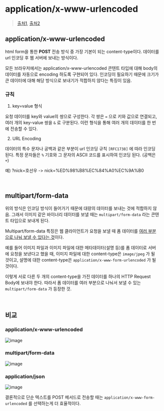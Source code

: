 # application/x-www-urlencoded

> [출처1](https://wildeveloperetrain.tistory.com/304), [출처2](https://jw910911.tistory.com/117)

## application/x-www-urlencoded

html form을 통한 **POST** 전송 방식 중 가장 기본이 되는 content-type이다. 데이터를 url 인코딩 후 웹 서버에 보내는 방식이다.

모든 브라우저에서는 application/x-www-urlencoded 콘텐트 타입에 대해 body의 데이터를 자동으로 encoding 하도록 구현되어 있다. 인코딩이 필요하기 때문에 크기가 큰 데이터에 대해 해당 방식으로 보내기가 적합하지 않다는 특징이 있음.

### 규칙

1. key=value 형식

요청 데이터를 key와 value의 쌍으로 구성한다. 각 쌍은 `=` 으로 키와 값으로 연결되고, 여러 개의 key-value 쌍을 `&` 로 구분된다. 이런 형식을 통해 여러 개의 데이터를 한 번에 전송할 수 있다.

2. URL Encoding

데이터의 특수 문자나 공백과 같은 부분이 url 인코딩 규칙 `[RFC1738]` 에 따라 인코딩 된다. 특정 문자들은 `%` 기호와 그 문자의 ASCII 코드를 표시하여 인코딩 된다. (공백은 `+`)

예) ?nick=호선우 -> nick=%ED%98%B8%EC%84%A0%EC%9A%B0

<br/>

## multipart/form-data

위의 방식은 인코딩 방식이 들어가기 때문에 대량의 데이터를 보내는 것에 적합하지 않음. 그래서 이미지 같은 바이너리 데이터를 보낼 때는 `multipart/form-data` 라는 콘텐트 타입으로 보내게 된다.

Multipart/form-data 특징은 웹 클라이언트가 요청을 보낼 때 폼 데이터를 <u>여러 부분으로 나눠 보낼 수 있다는 것</u>이다.

예를 들어 이미지 파일과 이미지 파일에 대한 메타데이터(설명 등)를 폼 데이터로 서버에 요청을 보낸다고 했을 때, 이미지 파일에 대한 content-type은 `image/jpeg` 가 될 것이고, 설명에 대한 content-type은 `application/x-www-form-urlencoded` 가 될 것이다.

이렇게 서로 다른 두 개의 content-type을 가진 데이터를 하나의 HTTP Request Body에 보내야 한다. 따라서 폼 데이터를 여러 부분으로 나눠서 보낼 수 있는 `multipart/form-data` 가 등장한 것.

<br/>

## 비교

### application/x-www-urlencoded

![image](https://github.com/pozafly/TIL/assets/59427983/3c4acdcd-8f38-414d-9346-280e19863533)

### multipart/form-data

![image](https://github.com/pozafly/TIL/assets/59427983/dda0090d-33f9-4597-941c-6e7205ef92c0)

### application/json

![image](https://github.com/pozafly/TIL/assets/59427983/f14da251-4a15-4d0e-8d98-78775001d355)

결론적으로 단순 텍스트를 POST 메서드로 전송할 때는 `application/x-www-form-urlencoded` 를 선택하는게 더 효율적이다.

